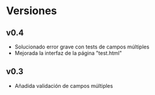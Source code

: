 # Versiones
## v0.4
- Solucionado error grave con tests de campos múltiples
- Mejorada la interfaz de la página "test.html" 

## v0.3
- Añadida validación de campos múltiples
